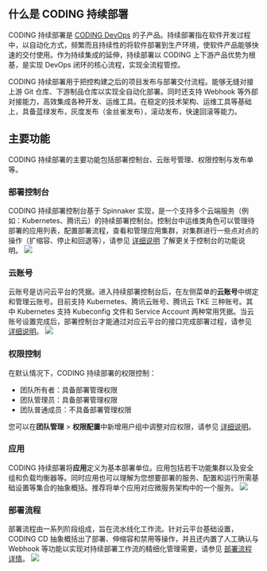 ## 什么是 CODING 持续部署
CODING 持续部署是 [CODING DevOps](https://cloud.tencent.com/product/coding) 的子产品。持续部署指在软件开发过程中，以自动化方式，频繁而且持续性的将软件部署到生产环境，使软件产品能够快速的交付使用。作为持续集成的延伸，持续部署以 CODING 上下游产品优势为根基，是实现 DevOps 闭环的核心流程，实现全流程管控。

CODING 持续部署用于把控构建之后的项目发布与部署交付流程。能够无缝对接上游 Git 仓库、下游制品仓库以实现全自动化部署。同时还支持 Webhook 等外部对接能力，高效集成各种开发、运维工具。在稳定的技术架构、运维工具等基础上，具备蓝绿发布，灰度发布（金丝雀发布），滚动发布，快速回滚等能力。

## 主要功能
CODING 持续部署的主要功能包括部署控制台、云账号管理、权限控制与发布单等。

### 部署控制台[](id:console)
CODING 持续部署控制台基于 Spinnaker 实现，是一个支持多个云端服务（例如：Kubernetes、腾讯云）的持续部署控制台。控制台中运维类角色可以管理待部署的应用列表，配置部署流程，查看和管理应用集群，对集群进行一些点对点的操作（扩缩容、停止和回退等），请参见 [详细说明](console.html) 了解更关于控制台的功能说明。
![](https://qcloudimg.tencent-cloud.cn/raw/c1d6263e5387c187d4b7647baf968d40.png)

### 云账号[](id:account)
云账号是访问云平台的凭据。进入持续部署控制台后，在左侧菜单的**云账号**中绑定和管理云账号。目前支持 Kubernetes、腾讯云账号、腾讯云 TKE 三种账号。其中 Kubernetes 支持 Kubeconfig 文件和 Service Account 两种常用凭据。当云账号设置完成后，部署控制台才能通过对应云平台的接口完成部署过程，请参见 [详细说明](cloudaccount.html)。
![](https://qcloudimg.tencent-cloud.cn/raw/cb627855e6c43bc118c1559d53f9d476.png)

### 权限控制[](id:auth)
在默认情况下，CODING 持续部署的权限控制：
*   团队所有者：具备部署管理权限
*   团队管理员：具备部署管理权限
*   团队普通成员：不具备部署管理权限

您可以在**团队管理** > **权限配置**中新增用户组中调整对应权限，请参见 [详细说明](/docs/cd/rbac.html)。

### 应用[](id:application)
CODING 持续部署将**应用**定义为基本部署单位。应用包括若干功能集群以及安全组和负载均衡器等。同时应用也可以理解为您想要部署的服务、配置和运行所需基础设置等集合的抽象概括。推荐将单个应用对应微服务架构中的一个服务。
![](https://qcloudimg.tencent-cloud.cn/raw/87b2661be3b241fb4c22658923b86985.png)

### 部署流程[](id:deploy-process)
部署流程由一系列阶段组成，旨在流水线化工作流。针对云平台基础设置，CODING CD 抽象概括出了部署、伸缩容和禁用等操作，并且还内置了人工确认与 Webhook 等功能以实现对持续部署工作流的精细化管理需要，请参见 [部署流程详情](#/docs/cd/pipe/overview.html)。
![](https://qcloudimg.tencent-cloud.cn/raw/2f8d4bc349b5dd378e7514376a7eb7f6.png)
